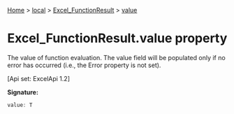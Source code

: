 [Home](./index) &gt; [local](local.md) &gt; [Excel\_FunctionResult](local.excel_functionresult.md) &gt; [value](local.excel_functionresult.value.md)

# Excel\_FunctionResult.value property

The value of function evaluation. The value field will be populated only if no error has occurred (i.e., the Error property is not set). 

 \[Api set: ExcelApi 1.2\]

**Signature:**
```javascript
value: T
```
